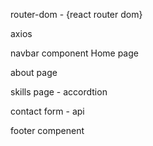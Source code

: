 router-dom  - {react router dom}

axios 


navbar component
Home page 

about page 

skills page - accordtion

contact form - api 

footer compenent